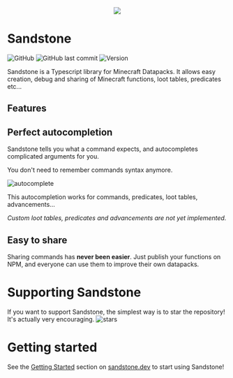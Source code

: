 <div align="center"><img src=https://vignette.wikia.nocookie.net/minecraft/images/d/d6/Sandstone.png/></div>

# Sandstone <!-- omit in toc -->

![GitHub](https://img.shields.io/github/license/TheMrZZ/sandstone) ![GitHub last commit](https://img.shields.io/github/last-commit/TheMrZZ/sandstone?color=blue) ![Version](https://img.shields.io/badge/version-alpha-success)

Sandstone is a Typescript library for Minecraft Datapacks. It allows easy creation, debug and sharing of Minecraft functions, loot tables, predicates etc...

## Features <!-- omit in toc -->

## Perfect autocompletion <!-- omit in toc -->

Sandstone tells you what a command expects, and autocompletes complicated arguments for you.

You don't need to remember commands syntax anymore.

![autocomplete](https://raw.githubusercontent.com/TheMrZZ/sandstone/4d3d74210b74ccf0bb807b90c35c1920ce1aa44a/docs/readme/autocomplete.gif)

This autocompletion works for commands, predicates, loot tables, advancements...

*Custom loot tables, predicates and advancements are not yet implemented.*

## Easy to share <!-- omit in toc -->
Sharing commands has **never been easier**. Just publish your functions on NPM, and everyone can use them to improve their own datapacks.

# Supporting Sandstone <!-- omit in toc -->

If you want to support Sandstone, the simplest way is to star the repository! It's actually very encouraging.
![stars](https://raw.githubusercontent.com/TheMrZZ/sandstone/4d3d74210b74ccf0bb807b90c35c1920ce1aa44a/docs/readme/star.png)

# Getting started

See the [Getting Started](https://www.sandstone.dev/docs/) section on [sandstone.dev](https://www.sandstone.dev/) to start using Sandstone!